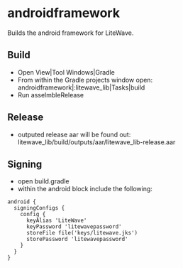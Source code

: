 # androidframework

Builds the android framework for LiteWave.

## Build

- Open View|Tool Windows|Gradle
- From within the Gradle projects window open: androidframework|:litewave_lib|Tasks|build
- Run asselmbleRelease

## Release

- outputed release aar will be found out: litewave_lib/build/outputs/aar/litewave_lib-release.aar

## Signing

- open build.gradle
- within the android block include the following:

```
android {
  signingConfigs {
    config {
      keyAlias 'LiteWave'
      keyPassword 'litewavepassword'
      storeFile file('keys/litewave.jks')
      storePassword 'litewavepassword'
    }
  }
}
```




